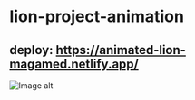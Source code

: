 # lion-project-animation

## deploy: https://animated-lion-magamed.netlify.app/

![Image alt](https://github.com/{username}/{repository}/raw/{branch}/{path}/image.png)
